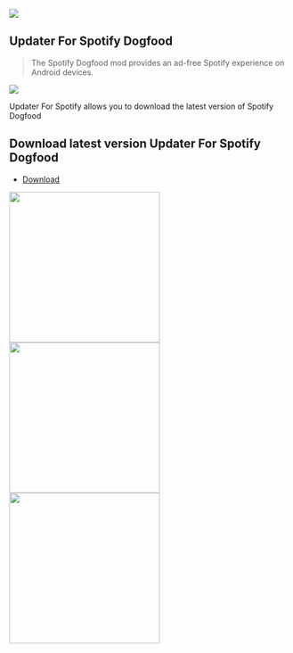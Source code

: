 ![](https://github.com/spotify-dogfood/updater-for-spotify/blob/master/app/src/main/res/mipmap-xxxhdpi/ic_launcher.png)
## Updater For Spotify Dogfood
> The Spotify Dogfood mod provides an ad-free Spotify experience on Android devices.

<a target="_blank" href="https://www.paypal.me/2Ra66it" title="Donate using PayPal"><img src="https://img.shields.io/badge/paypal-donate-yellow.svg" /></a>

Updater For Spotify allows you to download the latest version of Spotify Dogfood

## Download latest version Updater For Spotify Dogfood
* [Download](https://github.com/spotify-dogfood/updater-for-spotify/raw/master/app/app-release.apk)


<img src="https://github.com/spotify-dogfood/updater-for-spotify/blob/master/screenshots/Screenshot_1506939786.png" width="270"> <img src="https://github.com/spotify-dogfood/updater-for-spotify/blob/master/screenshots/Screenshot_1508176076.png" width="270"> <img src="https://github.com/spotify-dogfood/updater-for-spotify/blob/master/screenshots/Screenshot_1506939797.png" width="270">
